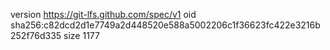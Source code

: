 version https://git-lfs.github.com/spec/v1
oid sha256:c82dcd2d1e7749a2d448520e588a5002206c1f36623fc422e3216b252f76d335
size 1177
